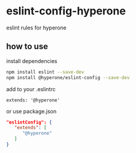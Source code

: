 # eslint-config-hyperone

eslint rules for hyperone

## how to use

install dependencies
```sh
npm install eslint --save-dev
npm install @hyperone/eslint-config --save-dev
```

add to your .eslintrc
```
extends: '@hyperone'
```

or use package.json
```json
"eslintConfig": {
   "extends": [
      "@hyperone"
   ]
}
```